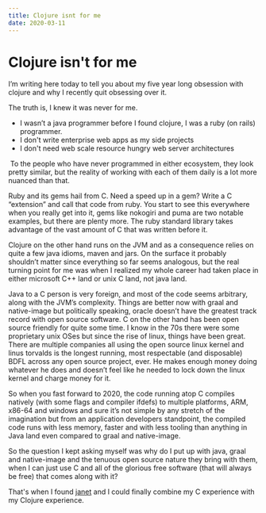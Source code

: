 ```yaml
---
title: Clojure isnt for me
date: 2020-03-11
---
```


# Clojure isn't for me

I’m writing here today to tell you about my five year long obsession with clojure and why I recently quit obsessing over it.

The truth is, I knew it was never for me.

- I wasn’t a java programmer before I found clojure, I was a ruby (on rails) programmer.
- I don't write enterprise web apps as my side projects
- I don't need web scale resource hungry web server architectures

 To the people who have never programmed in either ecosystem, they look pretty similar, but the reality of working with each of them daily is a lot more nuanced than that.

Ruby and its gems hail from C. Need a speed up in a gem? Write a C “extension” and call that code from ruby. You start to see this everywhere when you really get into it, gems like nokogiri and puma are two notable examples, but there are plenty more. The ruby standard library takes advantage of the vast amount of C that was written before it.

Clojure on the other hand runs on the JVM and as a consequence relies on quite a few java idioms, maven and jars. On the surface it probably shouldn’t matter since everything so far seems analogous, but the real turning point for me was when I realized my whole career had taken place in either microsoft C++ land or unix C land, not java land.

Java to a C person is very foreign, and most of the code seems arbitrary, along with the JVM’s complexity. Things are better now with graal and native-image but politically speaking, oracle doesn’t have the greatest track record with open source software. C on the other hand has been open source friendly for quite some time. I know in the 70s there were some proprietary unix OSes but since the rise of linux, things have been great. There are multiple companies all using the open source linux kernel and linus torvalds is the longest running, most respectable (and disposable) BDFL across any open source project, ever. He makes enough money doing whatever he does and doesn’t feel like he needed to lock down the linux kernel and charge money for it.

So when you fast forward to 2020, the code running atop C compiles natively (with some flags and compiler ifdefs) to multiple platforms, ARM, x86-64 and windows and sure it’s not simple by any stretch of the imagination but from an application developers standpoint, the compiled code runs with less memory, faster and with less tooling than anything in Java land even compared to graal and native-image.

So the question I kept asking myself was why do I put up with java, graal and native-image and the tenuous open source nature they bring with them, when I can just use C and all of the glorious free software (that will always be free) that comes along with it?

That's when I found [janet](https://janet-lang.org) and I could finally combine my C experience with my Clojure experience.